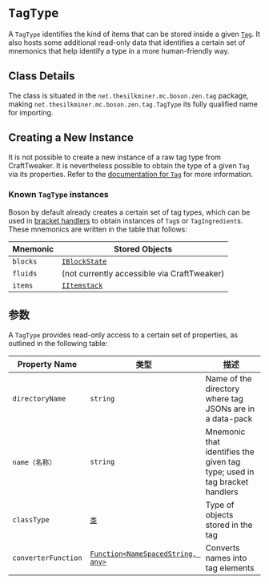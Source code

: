 # `TagType`

A `TagType` identifies the kind of items that can be stored inside a given [`Tag`](/Mods/Boson/Tags/Tag/). It also hosts some additional read-only data that identifies a certain set of mnemonics that help identify a type in a more human-friendly way.

## Class Details
The class is situated in the `net.thesilkminer.mc.boson.zen.tag` package, making `net.thesilkminer.mc.boson.zen.tag.TagType` its fully qualified name for importing.

## Creating a New Instance
It is not possible to create a new instance of a raw tag type from CraftTweaker. It is nevertheless possible to obtain the type of a given `Tag` via its properties. Refer to the [documentation for `Tag`](/Mods/Boson/Tags/Tag/) for more information.

### Known `TagType` instances
Boson by default already creates a certain set of tag types, which can be used in [bracket handlers](/Mods/Boson/Tags/BracketHandler/) to obtain instances of `Tag`s or `TagIngredient`s. These mnemonics are written in the table that follows:

| Mnemonic | Stored Objects                                |
| -------- | --------------------------------------------- |
| `blocks` | [`IBlockState`](/Vanilla/Blocks/IBlockState/) |
| `fluids` | (not currently accessible via CraftTweaker)   |
| `items`  | [`IItemstack`](/Vanilla/Items/IItemStack/)    |

## 参数
A `TagType` provides read-only access to a certain set of properties, as outlined in the following table:

| Property Name       | 类型                                                                     | 描述                                                                        |
| ------------------- | ---------------------------------------------------------------------- | ------------------------------------------------------------------------- |
| `directoryName`     | `string`                                                               | Name of the directory where tag JSONs are in a data-pack                  |
| `name（名称）`          | `string`                                                               | Mnemonic that identifies the given tag type; used in tag bracket handlers |
| `classType`         | [`类`](/Mods/Boson/Reflection/Class/)                                   | Type of objects stored in the tag                                         |
| `converterFunction` | [`Function<NameSpacedString, any>`](/Mods/Boson/Functions/List/) | Converts names into tag elements                                          |
